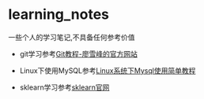 # learning_notes

一些个人的学习笔记,不具备任何参考价值  

- git学习参考[Git教程-廖雪峰的官方网站](https://www.liaoxuefeng.com/wiki/0013739516305929606dd18361248578c67b8067c8c017b000/)

- Linux下使用MySQL参考[Linux系统下Mysql使用简单教程](http://www.jb51.net/article/84399.htm)

- sklearn学习参考[sklearn官网](http://scikit-learn.org/stable/index.html)
